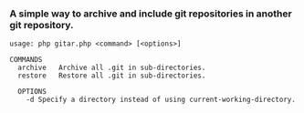 ### A simple way to archive and include git repositories in another git repository.

```
usage: php gitar.php <command> [<options>]

COMMANDS
  archive   Archive all .git in sub-directories.
  restore   Restore all .git in sub-directories.

  OPTIONS
    -d Specify a directory instead of using current-working-directory.
```